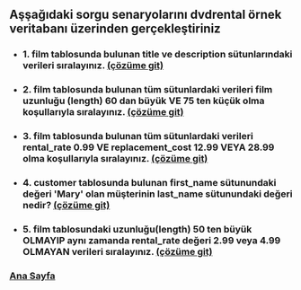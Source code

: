 ## Aşşağıdaki sorgu senaryolarını **dvdrental** örnek veritabanı üzerinden gerçekleştiriniz

* ### 1. **film** tablosunda bulunan **title** ve **description** sütunlarındaki verileri sıralayınız. [(çözüme git)](1.sql "Tıklayarak 1. ödevi açabilirsin ")
* ### 2. **film** tablosunda bulunan tüm sütunlardaki verileri film uzunluğu (length) 60 dan büyük **VE** 75 ten küçük olma koşullarıyla sıralayınız. [(çözüme git)](2.sql "Tıklayarak 2. ödevi açabilirsin ")
* ### 3. **film** tablosunda bulunan tüm sütunlardaki verileri rental_rate 0.99 **VE** replacement_cost 12.99 **VEYA** 28.99 olma koşullarıyla sıralayınız. [(çözüme git)](3.sql "Tıklayarak 3. ödevi açabilirsin ")
* ### 4. **customer** tablosunda bulunan first_name sütunundaki değeri 'Mary' olan müşterinin last_name sütunundaki değeri nedir? [(çözüme git)](4.sql "Tıklayarak 4. ödevi açabilirsin ")
* ### 5. **film** tablosundaki uzunluğu(length) 50 ten büyük OLMAYIP aynı zamanda rental_rate değeri 2.99 veya 4.99 OLMAYAN verileri sıralayınız. [(çözüme git)](5.sql "Tıklayarak 5. ödevi açabilirsin ")



### [**Ana Sayfa**](../blob/main/README.md "Tıklayarak gidebilirsin")
